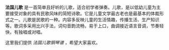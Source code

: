 

**法国儿歌**
是一首简单且好听的儿歌，适合初学者弹奏。儿歌，是以低幼儿童为主要接受对象的具有民歌风味的简短诗歌。它是儿童文学最古老也是最基本的体裁形式之一。儿歌是民歌的一种。内容多反映儿童的生活情趣，传播生活、生产知识等。歌词多采用比兴手法，词句音韵流畅，易于上口，曲调接近语言音调，节奏轻快，有独唱或对唱。

  
这里我们提供 _法国儿歌钢琴谱_ ，希望大家喜欢。

